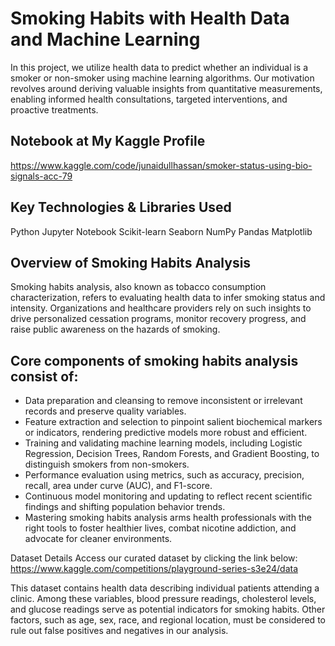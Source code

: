 # Smoking Habits with Health Data and Machine Learning
In this project, we utilize health data to predict whether an individual is a smoker or non-smoker using machine learning algorithms. Our motivation revolves around deriving valuable insights from quantitative measurements, enabling informed health consultations, targeted interventions, and proactive treatments.

## Notebook at My Kaggle Profile
<https://www.kaggle.com/code/junaidullhassan/smoker-status-using-bio-signals-acc-79>

## Key Technologies & Libraries Used
Python
Jupyter Notebook
Scikit-learn
Seaborn
NumPy
Pandas
Matplotlib

## Overview of Smoking Habits Analysis
Smoking habits analysis, also known as tobacco consumption characterization, refers to evaluating health data to infer smoking status and intensity. Organizations and healthcare providers rely on such insights to drive personalized cessation programs, monitor recovery progress, and raise public awareness on the hazards of smoking.

## Core components of smoking habits analysis consist of:
* Data preparation and cleansing to remove inconsistent or irrelevant records and preserve quality variables.
* Feature extraction and selection to pinpoint salient biochemical markers or indicators, rendering predictive models more robust and efficient.
* Training and validating machine learning models, including Logistic Regression, Decision Trees, Random Forests, and Gradient Boosting, to distinguish smokers from non-smokers.
* Performance evaluation using metrics, such as accuracy, precision, recall, area under curve (AUC), and F1-score.
* Continuous model monitoring and updating to reflect recent scientific findings and shifting population behavior trends.
* Mastering smoking habits analysis arms health professionals with the right tools to foster healthier lives, combat nicotine addiction, and advocate for cleaner environments.

Dataset Details
Access our curated dataset by clicking the link below:
<https://www.kaggle.com/competitions/playground-series-s3e24/data>

This dataset contains health data describing individual patients attending a clinic. Among these variables, blood pressure readings, cholesterol levels, and glucose readings serve as potential indicators for smoking habits. Other factors, such as age, sex, race, and regional location, must be considered to rule out false positives and negatives in our analysis.
